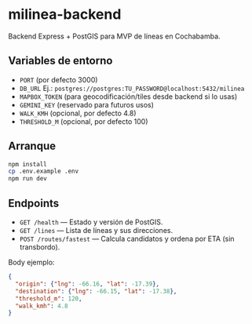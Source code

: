 # milinea-backend

Backend Express + PostGIS para MVP de líneas en Cochabamba.

## Variables de entorno

- `PORT` (por defecto 3000)
- `DB_URL` Ej.: `postgres://postgres:TU_PASSWORD@localhost:5432/milinea`
- `MAPBOX_TOKEN` (para geocodificación/tiles desde backend si lo usas)
- `GEMINI_KEY` (reservado para futuros usos)
- `WALK_KMH` (opcional, por defecto 4.8)
- `THRESHOLD_M` (opcional, por defecto 100)

## Arranque

```bash
npm install
cp .env.example .env
npm run dev
```

## Endpoints

- `GET /health` — Estado y versión de PostGIS.
- `GET /lines` — Lista de líneas y sus direcciones.
- `POST /routes/fastest` — Calcula candidatos y ordena por ETA (sin transbordo).

Body ejemplo:
```json
{
  "origin": {"lng": -66.16, "lat": -17.39},
  "destination": {"lng": -66.15, "lat": -17.38},
  "threshold_m": 120,
  "walk_kmh": 4.8
}
```